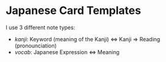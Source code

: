 # Japanese Card Templates

I use 3 different note types:

* *kanji*: Keyword (meaning of the Kanji) <=> Kanji => Reading (pronounciation)
* *vocab*: Japanese Expression <=> Meaning

